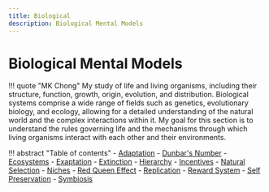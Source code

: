 ```yaml
---
title: Biological
description: Biological Mental Models 
---
```


# Biological Mental Models

<!-- <img style="float: left;" src="https://source.unsplash.com/VRXBA8E6MfM" width="400" height="150"> -->

 
!!! quote "MK Chong"
    My study of life and living organisms, including their structure, function, growth, origin, evolution, and distribution. Biological systems comprise a wide range of fields such as genetics, evolutionary biology, and ecology, allowing for a detailed understanding of the natural world and the complex interactions within it. My goal for this section is to understand the rules governing life and the mechanisms through which living organisms interact with each other and their environments.


!!! abstract "Table of contents"
    - [Adaptation]()
    - [Dunbar's Number]()
    - [Ecosystems]()
    - [Exaptation]()
    - [Extinction]()
    - [Hierarchy]()
    - [Incentives]()
    - [Natural Selection]()
    - [Niches]()
    - [Red Queen Effect]()
    - [Replication]()
    - [Reward System]()
    - [Self Preservation]()
    - [Symbiosis]()